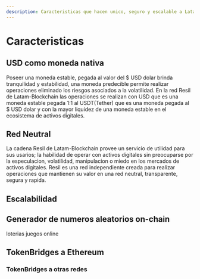 ```yaml
---
description: Caracteristicas que hacen unico, seguro y escalable a Latam-Blockchain.
---
```


# Caracteristicas

## USD como moneda nativa

Poseer una moneda estable, pegada al valor del $ USD dolar brinda tranquilidad y estabilidad, una moneda predecible permite realizar operaciones eliminado los riesgos asociados a la volatilidad. En la red Resil de Latam-Blockchain las operaciones se realizan con USD que es una moneda estable pegada 1:1 al USDT(Tether) que es una moneda pegada al $ USD dolar y con la mayor liquidez de una moneda estable en el ecosistema de activos digitales.  

## Red Neutral

La cadena Resil de Latam-Blockchain provee un servicio de utilidad para sus usarios; la habilidad de operar con activos digitales sin preocuparse por la especulacion, volatilidad, manipulacion o miedo en los mercados de activos digitales. Resil es una red independiente creada para realizar operaciones que mantienen su valor en una red neutral, transparente, segura y rapida.  

## Escalabilidad

## Generador de numeros aleatorios on-chain

loterias juegos online 

## TokenBridges a Ethereum

### TokenBridges a otras redes


